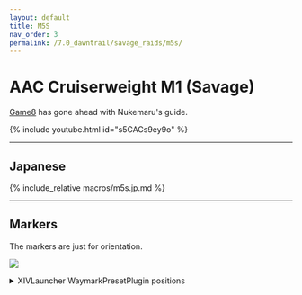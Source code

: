 ```yaml
---
layout: default
title: M5S
nav_order: 3
permalink: /7.0_dawntrail/savage_raids/m5s/
---
```


# AAC Cruiserweight M1 (Savage)

[Game8](https://game8.jp/ff14/680424) has gone ahead with Nukemaru's guide.

{% include youtube.html id="s5CACs9ey9o" %}

---

## Japanese

{% include_relative macros/m5s.jp.md %}

---

## Markers

The markers are just for orientation.

![]({{site.baseurl}}/images/7.0_dawntrail/zelenia/markers.jpg)
<details markdown=block>
<summary>XIVLauncher WaymarkPresetPlugin positions</summary>

```json
{
  "Name":"M5S",
  "MapID":1020,
  "A":{"X":100.0,"Y":0.0,"Z":85.0,"ID":0,"Active":true},
  "B":{"X":115.0,"Y":0.0,"Z":100.0,"ID":1,"Active":true},
  "C":{"X":100.0,"Y":0.0,"Z":115.0,"ID":2,"Active":true},
  "D":{"X":85.0,"Y":0.0,"Z":100.0,"ID":3,"Active":true},
  "One":{"X":107.5,"Y":0.0,"Z":92.5,"ID":7,"Active":true},
  "Two":{"X":107.5,"Y":0.0,"Z":107.5,"ID":4,"Active":true},
  "Three":{"X":92.5,"Y":0.0,"Z":107.5,"ID":5,"Active":true},
  "Four":{"X":92.5,"Y":0.0,"Z":92.5,"ID":6,"Active":true}
}
```

</details>



<script data-goatcounter="https://xivjpraids.goatcounter.com/count"
        async src="//gc.zgo.at/count.js"></script>
